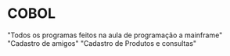 # COBOL
"Todos os programas feitos na aula de programação a mainframe"
"Cadastro de amigos"
"Cadastro de Produtos e consultas"

